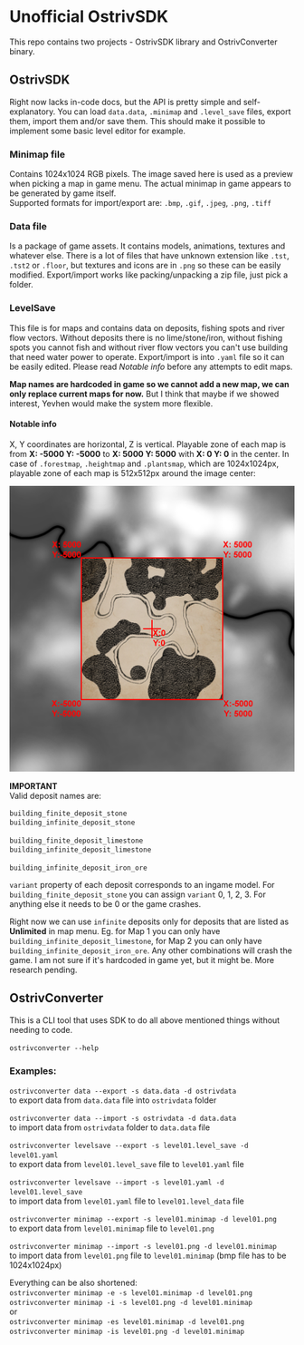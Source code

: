 # **Unofficial OstrivSDK**
This repo contains two projects - OstrivSDK library and OstrivConverter binary.

## **OstrivSDK**
Right now lacks in-code docs, but the API is pretty simple and self-explanatory. You can load `data.data`, `.minimap` and `.level_save` files, export them, import them and/or save them. This should make it possible to implement some basic level editor for example.

### **Minimap file**
Contains 1024x1024 RGB pixels. The image saved here is used as a preview when picking a map in game menu. The actual minimap in game appears to be generated by game itself.  
Supported formats for import/export are: `.bmp`, `.gif`, `.jpeg`, `.png`, `.tiff`

### **Data file**
Is a package of game assets. It contains models, animations, textures and whatever else. There is a lot of files that have unknown extension like `.tst`, `.tst2` or `.floor`, but textures and icons are in `.png` so these can be easily modified. Export/import works like packing/unpacking a zip file, just pick a folder.

### **LevelSave**
This file is for maps and contains data on deposits, fishing spots and river flow vectors. Without deposits there is no lime/stone/iron, without fishing spots you cannot fish and without river flow vectors you can't use building that need water power to operate. Export/import is into `.yaml` file so it can be easily edited. Please read *Notable info* before any attempts to edit maps.

**Map names are hardcoded in game so we cannot add a new map, we can only replace current maps for now.** But I think that maybe if we showed interest, Yevhen would make the system more flexible.

#### **Notable info**
X, Y coordinates are horizontal, Z is vertical. Playable zone of each map is from **X: -5000 Y: -5000** to **X: 5000 Y: 5000** with **X: 0 Y: 0** in the center. In case of `.forestmap`, `.heightmap` and `.plantsmap`, which are 1024x1024px, playable zone of each map is 512x512px around the image center:  

![Map coordinates of Map 1](./map_coordinates.png)

**IMPORTANT**  
Valid deposit names are:
```
building_finite_deposit_stone
building_infinite_deposit_stone

building_finite_deposit_limestone
building_infinite_deposit_limestone

building_infinite_deposit_iron_ore
```
`variant` property of each deposit corresponds to an ingame model. For `building_finite_deposit_stone` you can assign `variant` 0, 1, 2, 3. For anything else it needs to be 0 or the game crashes.

Right now we can use `infinite` deposits only for deposits that are listed as **Unlimited** in map menu. Eg. for Map 1 you can only have `building_infinite_deposit_limestone`, for Map 2 you can only have `building_infinite_deposit_iron_ore`. Any other combinations will crash the game. I am not sure if it's hardcoded in game yet, but it might be. More research pending.

## **OstrivConverter**
This is a CLI tool that uses SDK to do all above mentioned things without needing to code.  

`ostrivconverter --help`  
### **Examples**:  
`ostrivconverter data --export -s data.data -d ostrivdata`  
to export data from `data.data` file into `ostrivdata` folder  

`ostrivconverter data --import -s ostrivdata -d data.data`  
to import data from `ostrivdata` folder to `data.data` file  

`ostrivconverter levelsave --export -s level01.level_save -d level01.yaml`  
to export data from `level01.level_save` file to `level01.yaml` file   

`ostrivconverter levelsave --import -s level01.yaml -d level01.level_save`  
to import data from `level01.yaml` file to `level01.level_data` file  

`ostrivconverter minimap --export -s level01.minimap -d level01.png`  
to export data from `level01.minimap` file to `level01.png`  

`ostrivconverter minimap --import -s level01.png -d level01.minimap`   
to import data from `level01.png` file to `level01.minimap` (bmp file has to be 1024x1024px)  

Everything can be also shortened:  
`ostrivconverter minimap -e -s level01.minimap -d level01.png`  
`ostrivconverter minimap -i -s level01.png -d level01.minimap`  
or  
`ostrivconverter minimap -es level01.minimap -d level01.png`  
`ostrivconverter minimap -is level01.png -d level01.minimap`